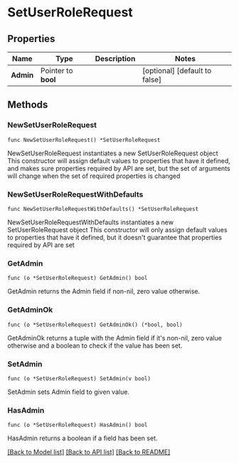 # SetUserRoleRequest

## Properties

Name | Type | Description | Notes
------------ | ------------- | ------------- | -------------
**Admin** | Pointer to **bool** |  | [optional] [default to false]

## Methods

### NewSetUserRoleRequest

`func NewSetUserRoleRequest() *SetUserRoleRequest`

NewSetUserRoleRequest instantiates a new SetUserRoleRequest object
This constructor will assign default values to properties that have it defined,
and makes sure properties required by API are set, but the set of arguments
will change when the set of required properties is changed

### NewSetUserRoleRequestWithDefaults

`func NewSetUserRoleRequestWithDefaults() *SetUserRoleRequest`

NewSetUserRoleRequestWithDefaults instantiates a new SetUserRoleRequest object
This constructor will only assign default values to properties that have it defined,
but it doesn't guarantee that properties required by API are set

### GetAdmin

`func (o *SetUserRoleRequest) GetAdmin() bool`

GetAdmin returns the Admin field if non-nil, zero value otherwise.

### GetAdminOk

`func (o *SetUserRoleRequest) GetAdminOk() (*bool, bool)`

GetAdminOk returns a tuple with the Admin field if it's non-nil, zero value otherwise
and a boolean to check if the value has been set.

### SetAdmin

`func (o *SetUserRoleRequest) SetAdmin(v bool)`

SetAdmin sets Admin field to given value.

### HasAdmin

`func (o *SetUserRoleRequest) HasAdmin() bool`

HasAdmin returns a boolean if a field has been set.


[[Back to Model list]](../README.md#documentation-for-models) [[Back to API list]](../README.md#documentation-for-api-endpoints) [[Back to README]](../README.md)


